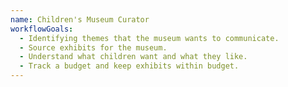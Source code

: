 ```yaml
---
name: Children's Museum Curator
workflowGoals:
  - Identifying themes that the museum wants to communicate.
  - Source exhibits for the museum.
  - Understand what children want and what they like.
  - Track a budget and keep exhibits within budget.
---
```

